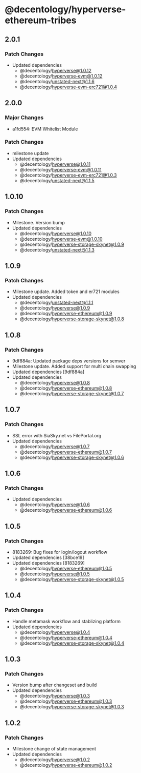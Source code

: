 # @decentology/hyperverse-ethereum-tribes

## 2.0.1

### Patch Changes

-   Updated dependencies
    -   @decentology/hyperverse@1.0.12
    -   @decentology/hyperverse-evm@1.0.12
    -   @decentology/unstated-next@1.1.6
    -   @decentology/hyperverse-evm-erc721@1.0.4

## 2.0.0

### Major Changes

-   a1fd554: EVM Whitelist Module

### Patch Changes

-   milestone update
-   Updated dependencies
    -   @decentology/hyperverse@1.0.11
    -   @decentology/hyperverse-evm@1.0.11
    -   @decentology/hyperverse-evm-erc721@1.0.3
    -   @decentology/unstated-next@1.1.5

## 1.0.10

### Patch Changes

-   Milestone. Version bump
-   Updated dependencies
    -   @decentology/hyperverse@1.0.10
    -   @decentology/hyperverse-evm@1.0.10
    -   @decentology/hyperverse-storage-skynet@1.0.9
    -   @decentology/unstated-next@1.1.3

## 1.0.9

### Patch Changes

-   Milestone update. Added token and er721 modules
-   Updated dependencies
    -   @decentology/unstated-next@1.1.1
    -   @decentology/hyperverse@1.0.9
    -   @decentology/hyperverse-ethereum@1.0.9
    -   @decentology/hyperverse-storage-skynet@1.0.8

## 1.0.8

### Patch Changes

-   9df884a: Updated package deps versions for semver
-   Milestone update. Added support for multi chain swapping
-   Updated dependencies [9df884a]
-   Updated dependencies
    -   @decentology/hyperverse@1.0.8
    -   @decentology/hyperverse-ethereum@1.0.8
    -   @decentology/hyperverse-storage-skynet@1.0.7

## 1.0.7

### Patch Changes

-   SSL error with SiaSky.net vs FilePortal.org
-   Updated dependencies
    -   @decentology/hyperverse@1.0.7
    -   @decentology/hyperverse-ethereum@1.0.7
    -   @decentology/hyperverse-storage-skynet@1.0.6

## 1.0.6

### Patch Changes

-   Updated dependencies
    -   @decentology/hyperverse@1.0.6
    -   @decentology/hyperverse-ethereum@1.0.6

## 1.0.5

### Patch Changes

-   8183269: Bug fixes for login/logout workflow
-   Updated dependencies [38bce19]
-   Updated dependencies [8183269]
    -   @decentology/hyperverse-ethereum@1.0.5
    -   @decentology/hyperverse@1.0.5
    -   @decentology/hyperverse-storage-skynet@1.0.5

## 1.0.4

### Patch Changes

-   Handle metamask workflow and stablizing platform
-   Updated dependencies
    -   @decentology/hyperverse@1.0.4
    -   @decentology/hyperverse-ethereum@1.0.4
    -   @decentology/hyperverse-storage-skynet@1.0.4

## 1.0.3

### Patch Changes

-   Version bump after changeset and build
-   Updated dependencies
    -   @decentology/hyperverse@1.0.3
    -   @decentology/hyperverse-ethereum@1.0.3
    -   @decentology/hyperverse-storage-skynet@1.0.3

## 1.0.2

### Patch Changes

-   Milestone change of state management
-   Updated dependencies
    -   @decentology/hyperverse@1.0.2
    -   @decentology/hyperverse-ethereum@1.0.2
